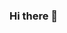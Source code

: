 ### Hi there 👋

<!--
**han0won/han0won** is a ✨ _special_ ✨ repository because its `README.md` (this file) appears on your GitHub profile.

